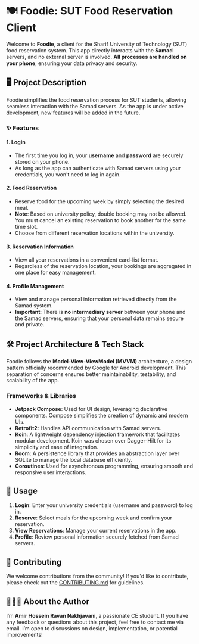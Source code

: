 # 🍽️ Foodie: SUT Food Reservation Client

Welcome to **Foodie**, a client for the Sharif University of Technology (SUT) food reservation system. This app directly interacts with the **Samad** servers, and no external server is involved. **All processes are handled on your phone**, ensuring your data privacy and security.

## 🖥️ Project Description

Foodie simplifies the food reservation process for SUT students, allowing seamless interaction with the Samad servers. As the app is under active development, new features will be added in the future.

### ✨ Features

#### 1. **Login**
- The first time you log in, your **username** and **password** are securely stored on your phone.
- As long as the app can authenticate with Samad servers using your credentials, you won't need to log in again.

#### 2. **Food Reservation**
- Reserve food for the upcoming week by simply selecting the desired meal.
- **Note**: Based on university policy, double booking may not be allowed. You must cancel an existing reservation to book another for the same time slot.
- Choose from different reservation locations within the university.

#### 3. **Reservation Information**
- View all your reservations in a convenient card-list format.
- Regardless of the reservation location, your bookings are aggregated in one place for easy management.

#### 4. **Profile Management**
- View and manage personal information retrieved directly from the Samad system.
- **Important**: There is **no intermediary server** between your phone and the Samad servers, ensuring that your personal data remains secure and private.

## 🛠️ Project Architecture & Tech Stack

Foodie follows the **Model-View-ViewModel (MVVM)** architecture, a design pattern officially recommended by Google for Android development. This separation of concerns ensures better maintainability, testability, and scalability of the app.

### Frameworks & Libraries
- **Jetpack Compose**: Used for UI design, leveraging declarative components. Compose simplifies the creation of dynamic and modern UIs.
- **Retrofit2**: Handles API communication with Samad servers.
- **Koin**: A lightweight dependency injection framework that facilitates modular development. Koin was chosen over Dagger-Hilt for its simplicity and ease of integration.
- **Room**: A persistence library that provides an abstraction layer over SQLite to manage the local database efficiently.
- **Coroutines**: Used for asynchronous programming, ensuring smooth and responsive user interactions.

## 📖 Usage

1. **Login**: Enter your university credentials (username and password) to log in.
2. **Reserve**: Select meals for the upcoming week and confirm your reservation.
3. **View Reservations**: Manage your current reservations in the app.
4. **Profile**: Review personal information securely fetched from Samad servers.

## 🤝 Contributing

We welcome contributions from the community! If you'd like to contribute, please check out the [CONTRIBUTING.md](contributing.md) for guidelines.

## 👨🏻‍💻 About the Author

I’m **Amir Hossein Ravan Nakhjavani**, a passionate CE student. If you have any feedback or questions about this project, feel free to contact me via email. I’m open to discussions on design, implementation, or potential improvements!